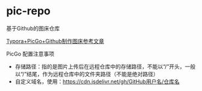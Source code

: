 # pic-repo
<label title="d37ce8cb2f81937a0d4203fac8f18e2dc5672bf7">基于Github的图床仓库</label>

[Typora+PicGo+Github制作图床参考文章](https://segmentfault.com/a/1190000023833435)

PicGo 配置注意事项
- 存储路径：指的是图片上传后在远程仓库中的存储路径，不能以“/”开头，一般以“/”结尾，作为远程仓库中的文件夹路径（不能是绝对路径）
- 自定义域名，使用：https://cdn.jsdelivr.net/gh/GitHub用户名/仓库名

